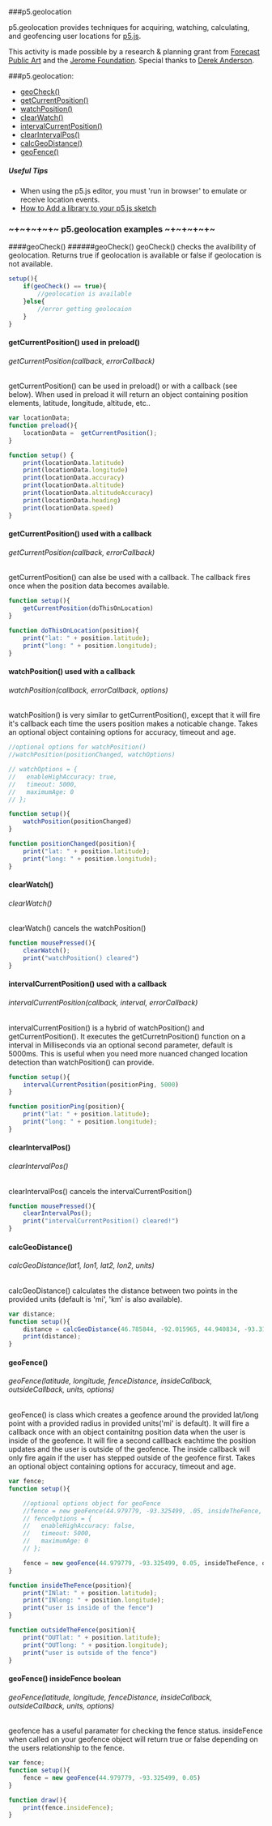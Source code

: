 ###p5.geolocation

p5.geolocation provides techniques for acquiring, watching, calculating, and geofencing user locations for [p5.js](http://p5js.org/). 

This activity is made possible by a research & planning grant from [Forecast Public Art](http://forecastpublicart.org/) and the [Jerome Foundation](http://www.jeromefdn.org/). Special thanks to [Derek Anderson](http://mediaupstream.com/).

###p5.geolocation:
+ [geoCheck()](#geocheck)
+ [getCurrentPosition()](#getcurrentposition-used-in-preload)
+ [watchPosition()](#watchposition-used-with-a-callback)
+ [clearWatch()](#clearwatch)
+ [intervalCurrentPosition()](#intervalcurrentposition-used-with-a-callback)
+ [clearIntervalPos()](#clearintervalpos)
+ [calcGeoDistance()](#calcgeodistance)
+ [geoFence()](#geofence)

##### Useful Tips
+ When using the p5.js editor, you must 'run in browser' to emulate or receive location events.
+ [How to Add a library to your p5.js sketch](https://github.com/processing/p5.js/wiki/Libraries#adding-a-library-to-your-project)


### ~+~+~+~+~ p5.geolocation examples ~+~+~+~+~ 

####geoCheck()
######geoCheck()
geoCheck() checks the avalibility of geolocation. Returns true if geolocation is available or false if geolocation is not available.
```javascript
setup(){
	if(geoCheck() == true){
		//geolocation is available
	}else{
		//error getting geolocaion
	}
}
```

#### getCurrentPosition() used in preload()
###### getCurrentPosition(callback, errorCallback)
getCurrentPosition() can be used in preload() or with a callback (see below). When used in preload it will return an object containing position elements, latitude, longitude, altitude, etc..
```javascript
var locationData;
function preload(){
    locationData =  getCurrentPosition();
}

function setup() {
    print(locationData.latitude)
    print(locationData.longitude)
    print(locationData.accuracy)
    print(locationData.altitude)
    print(locationData.altitudeAccuracy)
    print(locationData.heading)
    print(locationData.speed)
}
```

#### getCurrentPosition() used with a callback
###### getCurrentPosition(callback, errorCallback)
getCurrentPosition() can alse be used with a callback. The callback fires once when the position data becomes available.
```javascript
function setup(){
    getCurrentPosition(doThisOnLocation)
}

function doThisOnLocation(position){
    print("lat: " + position.latitude);
    print("long: " + position.longitude);
}
```

#### watchPosition() used with a callback
###### watchPosition(callback, errorCallback, options)
watchPosition() is very similar to getCurrentPosition(), except that it will fire it's callback each time the users position makes a noticable change. Takes an optional object containing options for accuracy, timeout and age.
```javascript
//optional options for watchPosition()
//watchPosition(positionChanged, watchOptions)

// watchOptions = {
//   enableHighAccuracy: true,
//   timeout: 5000,
//   maximumAge: 0
// };

function setup(){
    watchPosition(positionChanged)
}

function positionChanged(position){
    print("lat: " + position.latitude);
    print("long: " + position.longitude);
}
```

#### clearWatch() 
###### clearWatch() 
clearWatch() cancels the watchPosition()
```javascript
function mousePressed(){
	clearWatch();
	print("watchPosition() cleared")
}
```

#### intervalCurrentPosition() used with a callback
###### intervalCurrentPosition(callback, interval,  errorCallback)
intervalCurrentPosition() is a hybrid of watchPosition() and getCurrentPosition(). It executes the getCurretnPosition() function on a interval in Milliseconds via an optional second parameter, default is 5000ms. This is useful when you need more nuanced changed location detection than watchPosition() can provide.
```javascript
function setup(){
    intervalCurrentPosition(positionPing, 5000)
}

function positionPing(position){
    print("lat: " + position.latitude);
    print("long: " + position.longitude);
}
```
#### clearIntervalPos() 
###### clearIntervalPos() 
clearIntervalPos() cancels the intervalCurrentPosition()
```javascript
function mousePressed(){
	clearIntervalPos();
	print("intervalCurrentPosition() cleared!")
}
```
#### calcGeoDistance()
###### calcGeoDistance(lat1, lon1, lat2, lon2, units)
calcGeoDistance() calculates the distance between two points in the provided units (default is 'mi', 'km' is also available). 
```javascript
var distance;
function setup(){
	distance = calcGeoDistance(46.785844, -92.015965, 44.940834, -93.311287, 'mi')
	print(distance);
}
```
#### geoFence()
###### geoFence(latitude, longitude, fenceDistance, insideCallback, outsideCallback, units, options)
geoFence() is class which creates a geofence around the provided lat/long point with a provided radius in provided units('mi' is default). It will fire a callback once with an object containitng position data when the user is inside of the geofence. It will fire a second calllback eachtime the position updates and the user is outside of the geofence. The inside callback will only fire again if the user has stepped outside of the geofence first. Takes an optional object containing options for accuracy, timeout and age.
```javascript
var fence;
function setup(){

	//optional options object for geoFence
	//fence = new geoFence(44.979779, -93.325499, .05, insideTheFence, 'mi', fenceOptions)
    // fenceOptions = {
    //   enableHighAccuracy: false,
    //   timeout: 5000,
    //   maximumAge: 0
    // };

    fence = new geoFence(44.979779, -93.325499, 0.05, insideTheFence, outsideTheFence, 'mi')
}

function insideTheFence(position){
    print("INlat: " + position.latitude);
    print("INlong: " + position.longitude);
    print("user is inside of the fence")
}

function outsideTheFence(position){
    print("OUTlat: " + position.latitude);
    print("OUTlong: " + position.longitude);
    print("user is outside of the fence")
}
```
#### geoFence() insideFence boolean
###### geoFence(latitude, longitude, fenceDistance, insideCallback, outsideCallback, units, options)
geofence has a useful paramater for checking the fence status. insideFence when called on your geofence object will return true or false depending on the users relationship to the fence. 
```javascript
var fence;
function setup(){
 	fence = new geoFence(44.979779, -93.325499, 0.05)
}

function draw(){
	print(fence.insideFence);
}
```
